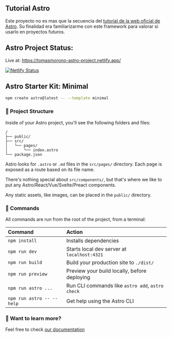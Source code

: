 ## Tutorial Astro

Este proyecto no es mas que la secuencia del [tutorial de la web oficial de Astro](https://docs.astro.build/en/tutorial). Su finalidad era familiarizarme con este framework para valorar si usarlo en proyectos futuros.

## Astro Project Status:

Live at: https://tomasmorono-astro-project.netlify.app/

[![Netlify Status](https://api.netlify.com/api/v1/badges/3d3d3146-7d1e-4209-b50f-5ce9ce226d69/deploy-status)](https://app.netlify.com/sites/tomasmorono-astro-project/deploys)

## Astro Starter Kit: Minimal

```sh
npm create astro@latest -- --template minimal
```

### 🚀 Project Structure

Inside of your Astro project, you'll see the following folders and files:

```text
/
├── public/
├── src/
│   └── pages/
│       └── index.astro
└── package.json
```

Astro looks for `.astro` or `.md` files in the `src/pages/` directory. Each page is exposed as a route based on its file name.

There's nothing special about `src/components/`, but that's where we like to put any Astro/React/Vue/Svelte/Preact components.

Any static assets, like images, can be placed in the `public/` directory.

### 🧞 Commands

All commands are run from the root of the project, from a terminal:

| Command                   | Action                                           |
| :------------------------ | :----------------------------------------------- |
| `npm install`             | Installs dependencies                            |
| `npm run dev`             | Starts local dev server at `localhost:4321`      |
| `npm run build`           | Build your production site to `./dist/`          |
| `npm run preview`         | Preview your build locally, before deploying     |
| `npm run astro ...`       | Run CLI commands like `astro add`, `astro check` |
| `npm run astro -- --help` | Get help using the Astro CLI                     |

### 👀 Want to learn more?

Feel free to check [our documentation](https://docs.astro.build)
